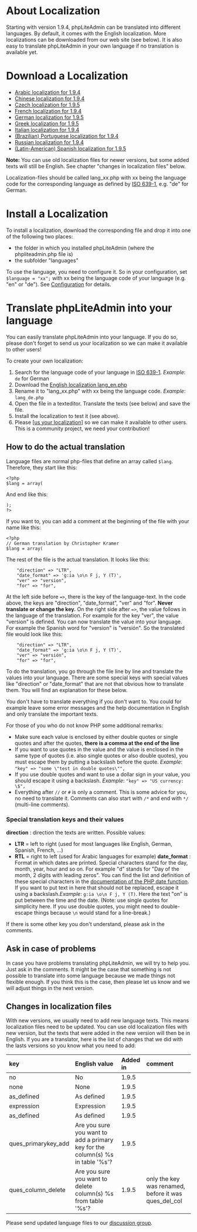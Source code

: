 # About Localization #

Starting with version 1.9.4, phpLiteAdmin can be translated into different languages. By default, it comes with the English localization. More localizations can be downloaded from our web site (see below).
It is also easy to translate phpLiteAdmin in your own language if no translation is available yet.

# Download a Localization #
  * [Arabic localization for 1.9.4](http://code.google.com/p/phpliteadmin/downloads/detail?name=phpliteAdmin_lang_ar_1-9-4.zip)
  * [Chinese localization for 1.9.4](http://code.google.com/p/phpliteadmin/downloads/detail?name=phpliteAdmin_lang_cn_1-9-4.zip)
  * [Czech localization for 1.9.5](https://bitbucket.org/phpliteadmin/public/downloads/phpliteadmin_lang_cz-1.9.5.zip)
  * [French localization for 1.9.4](http://code.google.com/p/phpliteadmin/downloads/detail?name=phpliteAdmin_lang_fr_1-9-4_correction1.zip)
  * [German localization for 1.9.5](https://bitbucket.org/phpliteadmin/public/downloads/phpliteadmin_lang_de_1-9-5.zip)
  * [Greek localization for 1.9.5](https://bitbucket.org/phpliteadmin/public/downloads/phpliteAdmin_lang_gr_1-9-5.zip)
  * [Italian localization for 1.9.4](http://code.google.com/p/phpliteadmin/downloads/detail?name=phpliteAdmin_lang_it_1-9-4.zip)
  * [(Brazilian) Portuguese localization for 1.9.4](http://code.google.com/p/phpliteadmin/downloads/detail?name=phpliteAdmin_lang_pt_1-9-4.zip)
  * [Russian localization for 1.9.4](http://code.google.com/p/phpliteadmin/downloads/detail?name=phpliteAdmin_lang_ru_1-9-4_correction1.zip)
  * [(Latin-American) Spanish localization for 1.9.5](https://bitbucket.org/phpliteadmin/public/downloads/phpliteAdmin_lang_esla_1-9-5.zip)


**Note:** You can use old localization files for newer versions, but some added texts will still be English. See chapter "changes in localization files" below.

Localization-files should be called lang\_xx.php with xx being the language code for the corresponding language as defined by [ISO 639-1](http://en.wikipedia.org/wiki/List_of_ISO_639-1_codes), e.g. "de" for German.

# Install a Localization #

To install a localization, download the corresponding file and drop it into one of the following two places:
  * the folder in which you installed phpLiteAdmin (where the phpliteadmin.php file is)
  * the subfolder "languages"

To use the language, you need to configure it. So in your configuration, set `$language = "xx";` with xx being the language code of your language (e.g. "en" or "de"). See [Configuration](Configuration.md) for details.

# Translate phpLiteAdmin into your language #

You can easily translate phpLiteAdmin into your language. If you do so, please don't forget to send us your localization so we can make it available to other users!

To create your own localization:
  1. Search for the language code of your language in [ISO 639-1](http://en.wikipedia.org/wiki/List_of_ISO_639-1_codes). _Example_: `de` for German
  1. Download the [English localization lang\_en.php](https://bitbucket.org/phpliteadmin/public/downloads/phpliteAdmin_lang_en_1-9-5.zip)
  1. Rename it to "lang\_xx.php" with xx being the language code. _Example_: `lang_de.php`
  1. Open the file in a texteditor. Translate the texts (see below) and save the file.
  1. Install the localization to test it (see above).
  1. Please [[us your localization](https://groups.google.com/forum/#!forum/phpliteadmin|send)] so we can make it available to other users. This is a community project, we need your contribution!

## How to do the actual translation ##
Language files are normal php-files that define an array called `$lang`. Therefore, they start like this:
```
<?php
$lang = array(
```
And end like this:
```
);
?>
```
If you want to, you can add a comment at the beginning of the file with your name like this:
```
<?php
// German translation by Christopher Kramer
$lang = array(
```
The rest of the file is the actual translation. It looks like this:
```
	"direction" => "LTR",
	"date_format" => 'g:ia \o\n F j, Y (T)',
	"ver" => "version",
	"for" => "for",

```
At the left side before `=>`, there is the key of the language-text. In the code above, the keys are "direction", "date\_format", "ver" and "for". **Never translate or change the key.** On the right side after `=>`, the value follows in the language of the translation. For example for the key "ver", the value "version" is defined. You can now translate the value into your language. For example the Spanish word for "version" is "versión". So the translated file would look like this:
```
	"direction" => "LTR",
	"date_format" => 'g:ia \o\n F j, Y (T)',
	"ver" => "versión",
	"for" => "for",

```

To do the translation, you go through the file line by line and translate the values into your language.
There are some special keys with special values like "direction" or "date\_format" that are not that obvious how to translate them. You will find an explanation for these below.

You don't have to translate everything if you don't want to. You could for example leave some error messages and the help documentation in English and only translate the important texts.

For those of you who do not know PHP some additional remarks:
  * Make sure each value is enclosed by either double quotes or single quotes and after the quotes, **there is a comma at the end of the line**
  * If you want to use quotes in the value and the value is enclosed in the same type of quotes (i.e. also single quotes or also double quotes), you must escape them by putting a backslash before the quote. _Example_: `"key" => "some \"test in double quotes\"",`
  * If you use double quotes and want to use a dollar sign in your value, you should escape it using a backslash. _Example_: `"key" => "US currency: \$",`
  * Everything after `//` or `#` is only a comment. This is some advice for you, no need to translate it. Comments can also start with `/*` and end with `*/` (multi-line comments).

### Special translation keys and their values ###
**direction** : direction the texts are written. Possible values:
  * **LTR** = left to right (used for most languages like English, German, Spanish, French, ...)
  * **RTL** = right to left (used for Arabic languages for example)
**date\_format** : Format in which dates are printed. Special characters stand for the day, month, year, hour and so on. For example "d" stands for "Day of the month, 2 digits with leading zeros". You can find the list and definition of these special characters in the [documentation of the PHP date function](http://php.net/manual/en/function.date.php). If you want to put text in here that should not be replaced, escape it using a backslash._Example_: `g:ia \o\n F j, Y (T)`. Here the text "on" is put between the time and the date. (Note: use single quotes for simplicity here. If you use double quotes, you might need to double-escape things because `\n` would stand for a line-break.)

If there is some other key you don't understand, please ask in the comments.

## Ask in case of problems ##
In case you have problems translating phpLiteAdmin, we will try to help you. Just ask in the comments.
It might be the case that something is not possible to translate into some language because we made things not flexible enough. If you think this is the case, then please let us know and we will adjust things in the next version.

## Changes in localization files ##
With new versions, we usually need to add new language texts. This means localization files need to be updated. You can use old localization files with new version, but the texts that were added in the new version will then be in English.
If you are a translator, here is the list of changes that we did with the lasts versions so you know what you need to add:

| **key** | **English value** | **Added in** | **comment**  |
|:--------|:------------------|:-------------|:-------------|
| no | No | 1.9.5 |  |
| none | None | 1.9.5 |  |
| as\_defined | As defined | 1.9.5 |  |
| expression | Expression | 1.9.5 |  |
| as\_defined | As defined | 1.9.5 |  |
| ques\_primarykey\_add | Are you sure you want to add a primary key for the column(s) %s in table '%s'? | 1.9.5 |  |
| ques\_column\_delete | Are you sure you want to delete column(s) %s from table '%s'? | 1.9.5 | only the key was renamed, before it was ques\_del\_col |

Please send updated language files to our [discussion group](https://groups.google.com/forum/#!forum/phpliteadmin).